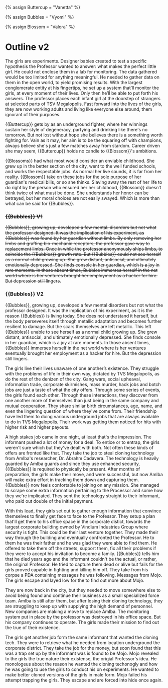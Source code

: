 
{% assign Buttercup =  "Vanetta" %}

{% assign Bubbles =  "Vyomi" %}

{% assign Blossom =  "Valora" %}

# Outline v2

The girls are experiments. Designer babies created to test a specific hypothesis the Professor wanted to answer: what makes the perfect little girl. He could not enclose them in a lab for monitoring. The data gathered would be too limited for anything meaningful. He needed to gather data on them in the open world, to yield promising results. With the largest conglomerate entity at his fingertips, he set up a system that’ll monitor the girls, at every moment of their lives. Only then he’ll be able to put forth his answers. The professor places each infant girl at the doorstep of strangers at selected parts of TSV Megalopolis. Fast forward into the lives of the girls, they are now working adults and living like everyone else around, them ignorant of their purposes. 

{{Buttercup}} gets by as an underground fighter, where her winnings sustain her style of degeneracy, partying and drinking like there's no tomorrow. But not lost without hope she believes there is a something worth fighting for. Vain as it may, her aim is to be the squaring off with champions, always believe she's just a few matches away from stardom. Career driven she may seem, {{Buttercup}} holds no candle to {{Blossom}}'s ambitions. 

{{Blossoms}} had what most would consider an enviable childhood. She grew up in the better section of the city, went to the well funded schools, and works the respectable jobs. As normal her live sounds, it is far from her reality. {{Blossom}} take on these jobs for the sole purpose of her guardian's medical bills, or so she thinks. Slaving away the rest of her life to do right by the person who ensured her her childhood, {{Blossom}} doesn’t think twice of what must be done. She understands her honor can be betrayed, but her moral choices are not easily swayed. Which is more than what can be said for {{Bubbles}}.


### <strike> {{Bubbles}} V1 </strike>

<strike> {{Bubbles}}, growing up, developed a few mental. disorders but not what the professor designed. It was the implication of his experiment, as {{Bubbles}} was found by her guardian without limbs. By only removing her limbs and grafting bio-mechanic receptors, the professor gave way to replacement limbs. Once in while the professor anonymously ships limbs, to coincide the {{Bubbles}} growth rate. But {{Bubbles}} could not see herself as a normal child growing up. She grew distant, antisocial, and ultimately emotionally depressed. She finds console in her guardian, which is a joy in rare moments. In those absent times, Bubbles immerses herself in the net world where is her ventures brought her employment as a hacker for hire. But depression still lingers. </strike>

### {{Bubbles}} V2

{{Bubbles}}, growing up, developed a few mental disorders but not what the professor designed. It was the implication of his experiment, as it is the reason {{Bubbles}} is living today. She does not understand it herself, but the body perseveres itself through metallic adaptation and becomes further resilient to damage. But the scars themselves are left metallic. This left {{Bubbles}} unable to see herself as a normal child growing up. She grew distant, antisocial, and ultimately emotionally depressed. She finds console in her guardian, which is a joy at rare moments. In those absent times, {{Bubbles}} immerses herself in the net world where is her ventures eventually brought her employment as a hacker for hire. But the depression still lingers.

The girls live their lives unaware of one another’s existence. They struggle with the problems of life in their own way, dictated by TVS Megalopolis, as do the rest of the denizen of the city. Gang wars, social upheaval, information trade, corporate skirmishes, mass murder, hack jobs and botch jobs are just a taste of what the city offers. Through some series of events, the girls found each other. Through these interactions, they discover from one another more of themselves than just being in the same company and mutual cooperation. They share similar birth circumstances, age, name, and even the lingering question of where they've come from. Their friendship have led them to doing various underground jobs that are always available to do in TVS Megalopolis. Their work was getting them noticed for hits with higher risk and higher payouts.

A high stakes job came in one night, at least that's the impression. The informant pushed a lot of money for a deal. To entice or to entrap, the girls weren't sure which but they've dealt with both. Not often these kinds of offers are fronted like that. They take the job to steal cloning technology from AmIba's researcher, Dr. Abrahm Cadavera. The technology is heavily guarded by AmIba guards and since they use enhanced security, {{{Bubbles}} is required to physically be present. After months of preparation, the girls make their move, and were successful, but now AmIba will make extra effort in tracking them down and capturing them. {{Bubbles}} now feels confortable to joining on any mission. She managed to scrape some extra information pertaining to the Processor and some how they we're implicated. They sent the technology straight to their informant, who paid out double of the initial payment.

With this lead, they girls set out to gather enough information that convince themselves to finally get face to face to the Professor. They setup a plan that'll get them to his office space in the corporate distict, towards the largest corporate building owned by Vindium Industries Group where security is tight. This could be their last venture together. They made their way through the building and eventually confronted the Professor. He to them he was their father and he was glad they were able to find them. He offered to take them off the streets, support them, fix all their problems if they were to accept his invitation to become a family. {{Bubbles}} tells him that he died years ago and the informant couldn't be the actual, or rather, the original Professor. He tried to capture them dead or alive but fails for the girls proved capable in fighting and killing him off. They take from his corpse a PDA containing messages he was following. Messages from Mojo. The girls escape and layed low for the to find out more about Mojo.

They are now back in the city, but they needed to move somewhere else to avoid being found and continue their business as a small specialized force team. AmIba is still after them, but after losing their cloning technology, they are struggling to keep up with supplying the high demand of personnel. New companies are making a move to replace AmIba. The monitoring system put in place by the professor was destroyed in his office space. But his company continues to operate. The girls made their mission to find out the true of their existence.

The girls get another job form the same informant that wanted the cloning tech. They were to retrieve what he needed from location underground the corporate district. They take the job for the money, but soon found that this was a trap set up by the informant was is found to be Mojo. Mojo revealed to the girls the true nature their existense, the origial Professor's idea. He monologeus about the reason he wanted the cloning techonogly and how he was going to use the girls to conduct his on experiments. He wanted to make better cloned versions of the girls in male form. Mojo failed his attempt trapping the girls. They escape and are forced into hide once again.
